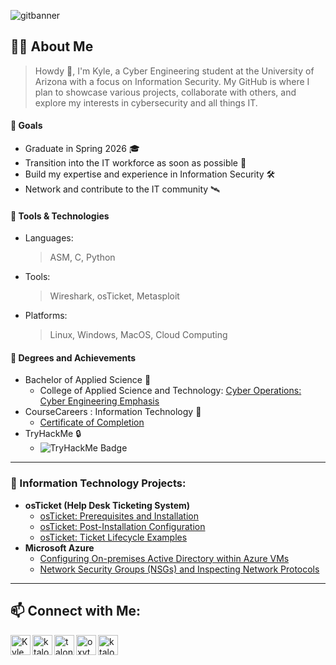 ![gitbanner](https://github.com/user-attachments/assets/ef5d9148-e002-465a-a097-0616e5fb8fb4)
## 👨‍💻 About Me
> Howdy 🤠, I'm Kyle, a Cyber Engineering student at the University of Arizona with a focus on Information Security. My GitHub is where I plan to showcase various projects, collaborate with others, and explore my interests in cybersecurity and all things IT.
#### 🎯 Goals
- Graduate in Spring 2026 :mortar_board:
- Transition into the IT workforce as soon as possible 🚀
- Build my expertise and experience in Information Security 🛠️
- Network and contribute to the IT community 🛰️
#### 🧰 Tools & Technologies
- Languages: 
  > ASM, C, Python
- Tools:
  > Wireshark, osTicket, Metasploit
- Platforms:
  > Linux, Windows, MacOS, Cloud Computing
#### 🏅 Degrees and Achievements
- Bachelor of Applied Science 📜
  - College of Applied Science and Technology:
    [Cyber Operations: Cyber Engineering Emphasis](https://www.arizona.edu/degree-search/majors/cyber-operations-cyber-engineering-emphasis)
- CourseCareers : Information Technology 🔰
  - [Certificate of Completion](https://res.cloudinary.com/dgjv2owk8/image/upload/f_auto/cryolayer/cdn-prod-proxied/6633c9fd41b978fb3d6418fc%2F663a688d810159ff8dde54e8_logo-blue.svg)
- TryHackMe :lock:
  - <img src="https://tryhackme-badges.s3.amazonaws.com/KyleVersluis.png" alt="TryHackMe Badge" />

---

### 📂 Information Technology Projects:
- **osTicket (Help Desk Ticketing System)**
  - [osTicket: Prerequisites and Installation](https://github.com/osticket-install)
  - [osTicket: Post-Installation Configuration](https://github.com/)
  - [osTicket: Ticket Lifecycle Examples](https://github.com/)
- **Microsoft Azure**
  - [Configuring On-premises Active Directory within Azure VMs](https://github.com/)
  - [Network Security Groups (NSGs) and Inspecting Network Protocols](https://github.com/)

---

## 📫 Connect with Me:

<a href="https://linkedin.com/in/ktalons88" target="_blank" rel="noopener noreferrer">
  <img align="left" alt="Kyle | LinkedIn" width="32px" src="https://img.icons8.com/?size=100&id=13930&format=png&color=000000" />
</a>

<a href="https://x.com/ktalons88" target="_blank" rel="noopener noreferrer">
  <img align="left" alt="ktalons88 | X" width="32px" src="https://img.icons8.com/?size=100&id=bG29Ckcdp6YP&format=png&color=000000" />
</a>

<a href="https://discord.com/users/1298401845366100049" target="_blank" rel="noopener noreferrer">
  <img align="left" alt="talons | Discord" width="32px" src="https://img.icons8.com/?size=100&id=30998&format=png&color=000000" />
</a>

<a href="https://www.instagram.com/oxytocin_ok/profilecard/?igsh=MWU3aajwdThraW0ybA==" target="_blank" rel="noopener noreferrer">
  <img align="left" alt="oxytocin_ok | Instagram" width="32px" src="https://img.icons8.com/?size=100&id=32323&format=png&color=000000" />
</a>

<a href="https://www.youtube.com/@ktalons" target="_blank" rel="noopener noreferrer">
  <img align="left" alt="ktalons | YouTube" width="32px" src="https://img.icons8.com/?size=100&id=19318&format=png&color=000000" />
</a>
<!--
**ktalons/ktalons** is a ✨ _special_ ✨ repository because its `README.md` (this file) appears on your GitHub profile.

Here are some ideas to get you started:

- 🔭 I’m currently working on ...
- 🌱 I’m currently learning ...
- 👯 I’m looking to collaborate on ...
- 🤔 I’m looking for help with ...
- 💬 Ask me about ...
- 📫 How to reach me: ...
- 😄 Pronouns: ...
- ⚡ Fun fact: ...
-->
